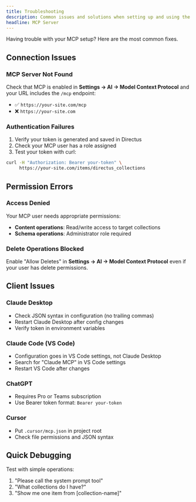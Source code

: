 ```yaml
---
title: Troubleshooting
description: Common issues and solutions when setting up and using the Directus MCP server.
headline: MCP Server
---
```


Having trouble with your MCP setup? Here are the most common fixes.

## Connection Issues

### MCP Server Not Found

Check that MCP is enabled in **Settings → AI → Model Context Protocol** and your URL includes the `/mcp` endpoint:
- ✅ `https://your-site.com/mcp`
- ❌ `https://your-site.com`

### Authentication Failures

1. Verify your token is generated and saved in Directus
2. Check your MCP user has a role assigned
3. Test your token with curl:
```bash
curl -H "Authorization: Bearer your-token" \
     https://your-site.com/items/directus_collections
```

## Permission Errors

### Access Denied

Your MCP user needs appropriate permissions:
- **Content operations**: Read/write access to target collections
- **Schema operations**: Administrator role required

### Delete Operations Blocked

Enable "Allow Deletes" in **Settings → AI → Model Context Protocol** even if your user has delete permissions.

## Client Issues

### Claude Desktop
- Check JSON syntax in configuration (no trailing commas)
- Restart Claude Desktop after config changes
- Verify token in environment variables

### Claude Code (VS Code)
- Configuration goes in VS Code settings, not Claude Desktop
- Search for "Claude MCP" in VS Code settings
- Restart VS Code after changes

### ChatGPT
- Requires Pro or Teams subscription
- Use Bearer token format: `Bearer your-token`

### Cursor
- Put `.cursor/mcp.json` in project root
- Check file permissions and JSON syntax

## Quick Debugging

Test with simple operations:
1. "Please call the system prompt tool"
2. "What collections do I have?"
3. "Show me one item from [collection-name]"
